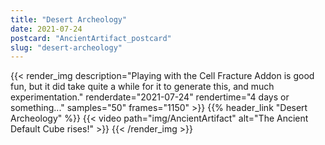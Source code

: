 ```yaml
---
title: "Desert Archeology"
date: 2021-07-24
postcard: "AncientArtifact_postcard"
slug: "desert-archeology"
---
```


{{< render_img
  description="Playing with the Cell Fracture Addon is good fun, but it did take quite a while for it to generate this, and much experimentation."
  renderdate="2021-07-24"
  rendertime="4 days or something..."
  samples="50"
  frames="1150" >}}
{{% header_link "Desert Archeology" %}}
{{< video path="img/AncientArtifact" alt="The Ancient Default Cube rises!" >}}
{{< /render_img >}}

